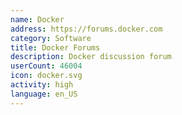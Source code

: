 ```yaml
---
name: Docker
address: https://forums.docker.com
category: Software
title: Docker Forums
description: Docker discussion forum
userCount: 46004
icon: docker.svg
activity: high
language: en_US
---
```

